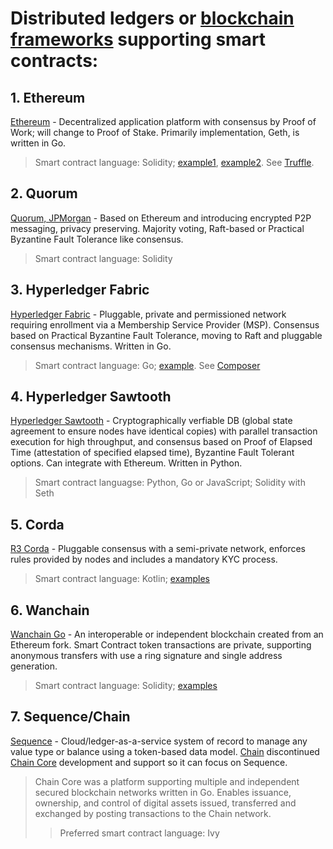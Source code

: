 # Distributed ledgers or [blockchain frameworks](https://www.igvita.com/2014/05/05/minimum-viable-block-chain/) supporting smart contracts:

## 1. Ethereum
[Ethereum](https://github.com/ethereum/go-ethereum) - Decentralized application platform with consensus by Proof of Work; will change to Proof of Stake. Primarily implementation, Geth, is written in Go. 
> Smart contract language: Solidity; [example1](https://github.com/ethereum/solidity-examples), [example2](https://www.ethereum.org/greeter). See [Truffle](http://truffleframework.com/). 

## 2. Quorum
[Quorum, JPMorgan](https://github.com/jpmorganchase/quorum) - Based on Ethereum and introducing encrypted P2P messaging, privacy preserving. Majority voting, Raft-based or Practical Byzantine Fault Tolerance like consensus. 
> Smart contract language: Solidity

## 3. Hyperledger Fabric
[Hyperledger Fabric](https://github.com/hyperledger/fabric) - Pluggable, private and permissioned network requiring enrollment via a Membership Service Provider (MSP). Consensus based on Practical Byzantine Fault Tolerance, moving to Raft and pluggable consensus mechanisms. Written in Go. 
> Smart contract language: Go; [example](https://developer.ibm.com/tv/hyperledger-composer-build-execute-smart-contract/). See [Composer](https://www.hyperledger.org/projects/composer)

## 4. Hyperledger Sawtooth
[Hyperledger Sawtooth](https://github.com/hyperledger/sawtooth-core) - Cryptographically verfiable DB (global state agreement to ensure nodes have identical copies) with parallel transaction execution for high throughput, and consensus based on Proof of Elapsed Time (attestation of specified elapsed time), Byzantine Fault Tolerant options. Can integrate with Ethereum. Written in Python. 
> Smart contract languagse: Python, Go or JavaScript; Solidity with Seth

## 5. Corda
[R3 Corda](https://github.com/corda/corda) - Pluggable consensus with a semi-private network, enforces rules provided by nodes and includes a mandatory KYC process. 
> Smart contract language: Kotlin; [examples](https://github.com/corda/corda/blob/master/docs/source/tutorial-contract.rst)

## 6. Wanchain
[Wanchain Go](https://github.com/wanchain/go-wanchain) - An interoperable or independent blockchain created from an Ethereum fork. Smart Contract token transactions are private, supporting anonymous transfers with use a ring signature and single address generation.
> Smart contract language: Solidity; [examples](https://github.com/wanchain/go-wanchain/wiki/How--to-deploy-smart-contracts-on-Wanchain)

## 7. Sequence/Chain
[Sequence](https://chain.com/sequence/) - Cloud/ledger-as-a-service system of record to manage any value type or balance using a token-based data model. [Chain](https://chain.com) discontinued [Chain Core](https://github.com/chain/chain) development and support so it can focus on Sequence. 
> Chain Core was a platform supporting multiple and independent secured blockchain networks written in Go. Enables issuance, ownership, and control of digital assets issued, transferred and exchanged by posting transactions to the Chain network. 
>> Preferred smart contract language: Ivy





